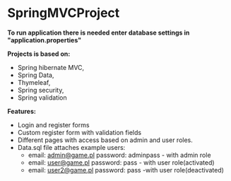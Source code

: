 # SpringMVCProject

**To run application there is needed enter database settings in "application.properties"** 

**Projects is based on:**
 - Spring hibernate MVC,
 - Spring Data,
 - Thymeleaf,
 - Spring security,
 - Spring validation

**Features:**

 - Login and register forms
 - Custom register form with validation fields
 - Different pages with access based on admin and user roles.
 - Data.sql file attaches example users:
      - email: admin@game.pl password: adminpass - with admin role 
      - email: user@game.pl password: pass - with user role(activated)
      - email: user2@game.pl password: pass -with user role(deactivated)


